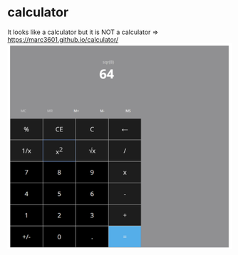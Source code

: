 # calculator
It looks like a calculator but it is NOT a calculator => https://marc3601.github.io/calculator/
![calculator](calc.png)

